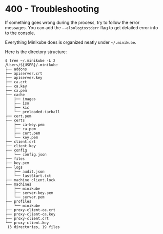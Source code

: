 # 400 - Troubleshooting

If something goes wrong during the process, try to follow the error messages. You can add the ```--alsologtostderr``` flag to get detailed error info to the console. 

Everything Minikube does is organized neatly under ```~/.minikube```. 

Here is the directory structure:

```
$ tree ~/.minikube -L 2 
/Users/${USER}/.minikube 
├── addons 
├── apiserver.crt 
├── apiserver.key 
├── ca.crt 
├── ca.key 
├── ca.pem 
├── cache 
│   ├── images 
│   ├── iso 
│   ├── kic 
│   └── preloaded-tarball 
├── cert.pem 
├── certs 
│   ├── ca-key.pem 
│   ├── ca.pem 
│   ├── cert.pem 
│   └── key.pem 
├── client.crt 
├── client.key 
├── config 
│   └── config.json
├── files 
├── key.pem 
├── logs 
│   ├── audit.json 
│   └── lastStart.txt 
├── machine_client.lock
├── machines 
│   ├── minikube 
│   ├── server-key.pem 
│   └── server.pem 
├── profiles 
│   └── minikube 
├── proxy-client-ca.crt 
├── proxy-client-ca.key 
├── proxy-client.crt 
└── proxy-client.key
 13 directories, 19 files
```
